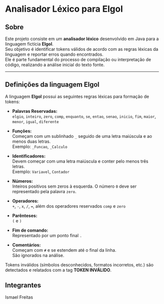# Analisador Léxico para Elgol

## Sobre

Este projeto consiste em um **analisador léxico** desenvolvido em Java para a linguagem fictícia **Elgol**.  
Seu objetivo é identificar tokens válidos de acordo com as regras léxicas da linguagem e reportar erros quando encontrados.  
Ele é parte fundamental do processo de compilação ou interpretação de código, realizando a análise inicial do texto fonte.

---

## Definições da linguagem Elgol

A linguagem **Elgol** possui as seguintes regras léxicas para formação de tokens:

- **Palavras Reservadas:**  
  `elgio`, `inteiro`, `zero`, `comp`, `enquanto`, `se`, `entao`, `senao`, `inicio`, `fim`, `maior`, `menor`, `igual`, `diferente`

- **Funções:**  
  Começam com um sublinhado `_` seguido de uma letra maiúscula e ao menos duas letras.  
  Exemplo: `_Funcao`, `_Calculo`

- **Identificadores:**  
  Devem começar com uma letra maiúscula e conter pelo menos três letras.  
  Exemplo: `Variavel`, `Contador`

- **Números:**  
  Inteiros positivos sem zeros à esquerda. O número `0` deve ser representado pela palavra `zero`.

- **Operadores:**  
  `+`, `-`, `x`, `/`, `=`, além dos operadores reservados `comp` e `zero`

- **Parênteses:**  
  `(` e `)`

- **Fim de comando:**  
  Representado por um ponto final `.`

- **Comentários:**  
  Começam com `#` e se estendem até o final da linha.  
  São ignorados na análise.

Tokens inválidos (símbolos desconhecidos, formatos incorretos, etc.) são detectados e relatados com a tag **TOKEN INVÁLIDO**.

## Integrantes

Ismael Freitas
